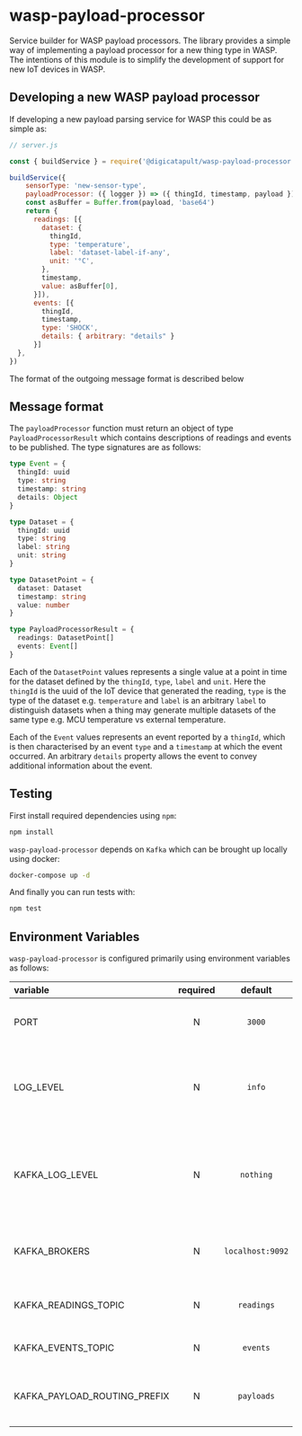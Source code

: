 # wasp-payload-processor

Service builder for WASP payload processors. The library provides a simple way of implementing a payload processor for a new thing type in WASP. The intentions of this module is to simplify the development of support for new IoT devices in WASP.

## Developing a new WASP payload processor

If developing a new payload parsing service for WASP this could be as simple as:

```js
// server.js

const { buildService } = require('@digicatapult/wasp-payload-processor')

buildService({
    sensorType: 'new-sensor-type',
    payloadProcessor: ({ logger }) => ({ thingId, timestamp, payload }) => {
    const asBuffer = Buffer.from(payload, 'base64')
    return {
      readings: [{
        dataset: {
          thingId,
          type: 'temperature',
          label: 'dataset-label-if-any',
          unit: '°C',
        },
        timestamp,
        value: asBuffer[0],
      }]),
      events: [{
        thingId,
        timestamp,
        type: 'SHOCK',
        details: { arbitrary: "details" }
      }]
  },
})
```

The format of the outgoing message format is described below

## Message format

The `payloadProcessor` function must return an object of type `PayloadProcessorResult` which contains descriptions of readings and events to be published. The type signatures are as follows:

```ts
type Event = {
  thingId: uuid
  type: string
  timestamp: string
  details: Object
}

type Dataset = {
  thingId: uuid
  type: string
  label: string
  unit: string
}

type DatasetPoint = {
  dataset: Dataset
  timestamp: string
  value: number
}

type PayloadProcessorResult = {
  readings: DatasetPoint[]
  events: Event[]
}
```

Each of the `DatasetPoint` values represents a single value at a point in time for the dataset defined by the `thingId`, `type`, `label` and `unit`. Here the `thingId` is the uuid of the IoT device that generated the reading, `type` is the type of the dataset e.g. `temperature` and `label` is an arbitrary `label` to distinguish datasets when a thing may generate multiple datasets of the same type e.g. MCU temperature vs external temperature.

Each of the `Event` values represents an event reported by a `thingId`, which is then characterised by an event `type` and a `timestamp` at which the event occurred. An arbitrary `details` property allows the event to convey additional information about the event.

## Testing

First install required dependencies using `npm`:

```sh
npm install
```

`wasp-payload-processor` depends on `Kafka` which can be brought up locally using docker:

```sh
docker-compose up -d
```

And finally you can run tests with:

```sh
npm test
```

## Environment Variables

`wasp-payload-processor` is configured primarily using environment variables as follows:

| variable                    | required |     default     | description                                                                             |
| :-------------------------- | :------: | :-------------: | :-------------------------------------------------------------------------------------- |
| PORT                        |    N     |      `3000`     | Port on which the service will listen                                                   |
| LOG_LEVEL                   |    N     |      `info`     | Logging level. Valid values are [`trace`, `debug`, `info`, `warn`, `error`, `fatal`]    |
| KAFKA_LOG_LEVEL             |    N     |    `nothing`    | Logging level for Kafka. Valid values are [`debug`, `info`, `warn`, `error`, `nothing`] |
| KAFKA_BROKERS               |    N     | `localhost:9092`| List of addresses for the Kafka brokers                                                 |
| KAFKA_READINGS_TOPIC        |    N     |   `readings`    | Outgoing Kafka topic for readings                                                       |
| KAFKA_EVENTS_TOPIC          |    N     |    `events`     | Outgoing Kafka topic for events                                                         |
| KAFKA_PAYLOAD_ROUTING_PREFIX|    N     |   `payloads`    | Prefix for incoming Kafka topics for payloads                                           |